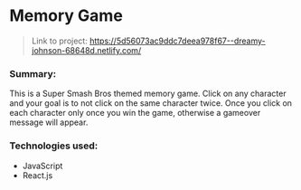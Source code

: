 # Memory Game

> Link to project:
https://5d56073ac9ddc7deea978f67--dreamy-johnson-68648d.netlify.com/

### Summary:
This is a Super Smash Bros themed memory game. Click on any character and your goal is to not click on the same character twice. Once you click on each character only once you win the game, otherwise a gameover message will appear.

### Technologies used:
* JavaScript
* React.js

